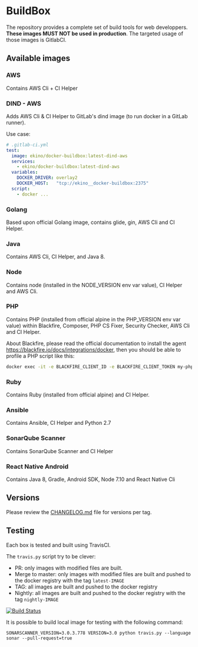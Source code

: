 # BuildBox

The repository provides a complete set of build tools for web developpers. **These
images MUST NOT be used in production**. The targeted usage of those images is GitlabCI.

## Available images

### AWS

Contains AWS Cli + CI Helper

### DIND - AWS

Adds AWS Cli & CI Helper to GitLab's dind image (to run docker in a GitLab runner).

Use case:
```yaml
# .gitlab-ci.yml
test:
  image: ekino/docker-buildbox:latest-dind-aws
  services:
    - ekino/docker-buildbox:latest-dind-aws
  variables:
    DOCKER_DRIVER: overlay2
    DOCKER_HOST:   "tcp://ekino__docker-buildbox:2375"
  script:
    - docker ...
```

### Golang

Based upon official Golang image, contains glide, gin, AWS Cli and CI Helper.

### Java

Contains AWS Cli, CI Helper, and Java 8.

### Node

Contains node (installed in the NODE_VERSION env var value), CI Helper and AWS Cli.

### PHP

Contains PHP (installed from official alpine in the PHP_VERSION env var value) within Blackfire, Composer, PHP CS Fixer, Security Checker, AWS Cli and CI Helper.

About Blackfire, please read the official documentation to install the agent https://blackfire.io/docs/integrations/docker, then you should be able to profile a PHP script like this:

```bash
docker exec -it -e BLACKFIRE_CLIENT_ID -e BLACKFIRE_CLIENT_TOKEN my-php-container blackfire run bin/console app:foo:bar
```

### Ruby

Contains Ruby (installed from official alpine) and CI Helper.

### Ansible

Contains Ansible, CI Helper and Python 2.7

### SonarQube Scanner

Contains SonarQube Scanner and CI Helper

### React Native Android

Contains Java 8, Gradle, Android SDK, Node 7.10 and React Native Cli

## Versions

Please review the [CHANGELOG.md](CHANGELOG.md) file for versions per tag.

## Testing

Each box is tested and built using TravisCI.

The ``travis.py`` script try to be clever:
 - PR: only images with modified files are built.
 - Merge to master: only images with modified files are built and pushed to the docker registry with the tag ``latest-IMAGE``
 - TAG: all images are built and pushed to the docker registry
 - Nightly: all images are built and pushed to the docker registry with the tag ``nightly-IMAGE``

[![Build Status](https://travis-ci.org/ekino/docker-buildbox.svg?branch=master)](https://travis-ci.org/ekino/docker-buildbox)

It is possible to build local image for testing with the following command:

    SONARSCANNER_VERSION=3.0.3.778 VERSION=3.0 python travis.py --language sonar --pull-request=true